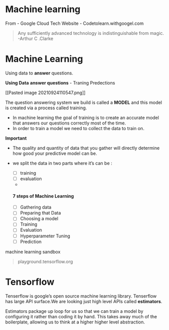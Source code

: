 # Machine learning

From - Google Cloud Tech Website - Codetolearn.withgoogel.com

> Any sufficiently advanced technology is indistinguishable from magic. -Arthur C .Clarke
> 

# Machine Learning

Using data to **answer** questions.

**Using Data** **answer questions** - Traning Predections

[[Pasted image 20210924110547.png]]

The question answering system we build is called a **MODEL** and this model is created via a process called training.

- In machine learning the goal of training is to create an accurate model that answers our questions correctly most of the time.
- In order to train a model we need to collect the data to train on.

**Important**

- The quality and quantity of data that you gather will directly determine how good your predictive model can be.
- we split the data in two parts where it’s can be :
    - [ ]  training
    - [ ]  evaluation
    - 
    
    #### 7 steps of Machine Learning
    
    - [ ]  Gathering data
    - [ ]  Preparing that Data
    - [ ]  Choosing a model
    - [ ]  Training
    - [ ]  Evaluation
    - [ ]  Hyperparameter Tuning
    - [ ]  Prediction

machine learning sandbox

> playground.tensorflow.org
> 

# Tensorflow

Tenserflow is google’s open source machine learning library. Tenserflow has large API surface.We are looking just high level APIs called **estimators**.

Estimators package up loop for us so that we can train a model by configuring it rather than coding it by hand. This takes away much of the boilerplate, allowing us to think at a higher higher level abstraction.